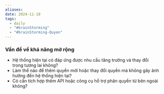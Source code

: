 ```yaml
---
aliases: 
date: 2024-11-18
tags:
  - daily
  - "#brainStorming"
  - "#brainStorming-Quyen"
---
```

### **Vấn đề về khả năng mở rộng**
- Hệ thống hiện tại có đáp ứng được nhu cầu tăng trưởng và thay đổi trong tương lai không?  
- Làm thế nào để thêm quyền mới hoặc thay đổi quyền mà không gây ảnh hưởng đến hệ thống hiện tại?  
- Có cần tích hợp thêm API hoặc công cụ hỗ trợ phân quyền từ bên ngoài không?  